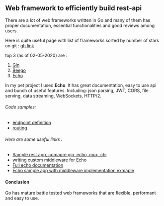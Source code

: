 ## Web framework to efficiently build rest-api

There are a lot of web frameworks written in Go and many of them has proper documentation, essential functionalities and good reviews among users.

Here is quite useful page with list of frameworks sorted by number of stars on git : [gh link](https://github.com/mingrammer/go-web-framework-stars)

top 3 (as of 02-05-2020) are :

1. [Gin](https://github.com/gin-gonic/gin)
2. [Beego](https://beego.me/)
3. [Echo](https://github.com/labstack/echo)

In my pet project I used **Echo**. It has great documentation, easy to use api and bunch of useful features. Including: json parsing, JWT, CORS, file serving, data streaming, WebSockets, HTTP/2.

###### Code samples:
* [endpoint definition](https://github.com/gwalen/bettertomorrow/blob/master/context/employee/restapi/employee_routes.go)
* [routing](https://github.com/gwalen/bettertomorrow/blob/master/route/routes.go)

###### Here are some useful links :
* [Sample rest app, comapre gin, echo, mux, chi](https://brunoscheufler.com/blog/2019-04-26-choosing-the-right-go-web-framework)
* [writing custom middleware for Echo](https://ednsquare.com/story/golang-how-to-setup-basic-middleware-with-golang-echo-framework------pBJHaZ)
* [Full echo documentation](https://echo.labstack.com/)
* [Echo sample app with middleware implementation exmaple](https://github.com/eurie-inc/echo-sample)

#### Conclusion
Go has mature battle tested web frameworks that are flexible, performant and easy to use.
